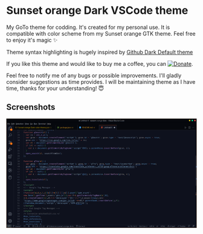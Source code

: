 # Sunset orange Dark VSCode theme

My GoTo theme for codding. It's created for my personal use. It is compatible with color scheme from my Sunset orange GTK theme. Feel free to enjoy it's magic ✨

Theme syntax highlighting is hugely inspired by [Github Dark Default theme](https://marketplace.visualstudio.com/items?itemName=GitHub.github-vscode-theme)

If you like this theme and would like to buy me a coffee, you can [![Donate](https://img.shields.io/badge/PayPal-Donate-ff6a00.svg?style=flat&logo=paypal)](https://www.paypal.com/paypalme/thekomer).

Feel free to notify me of any bugs or possible improvements. I'll gladly consider suggestions as time provides.
I will be maintaining theme as I have time, thanks for your understanding! 😇

## Screenshots

![Window screenshot](https://raw.githubusercontent.com/thekomer/Sunset-orange-VSCode-theme/master/media/Screenshot.png)
